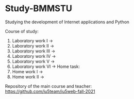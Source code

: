 # Study-BMMSTU
Studying the development of Internet applications and Python

Course of study:
1. Laboratory work I ->
2. Laboratory work II ->
3. Laboratory work III ->
4. Laboratory work IV ->
5. Laboratory work V ->
6. Laboratory work VI ->
Home task:
7. Home work I ->
9. Home work II ->

Repository of the main course and teacher:
https://github.com/iu5team/iu5web-fall-2021
 
